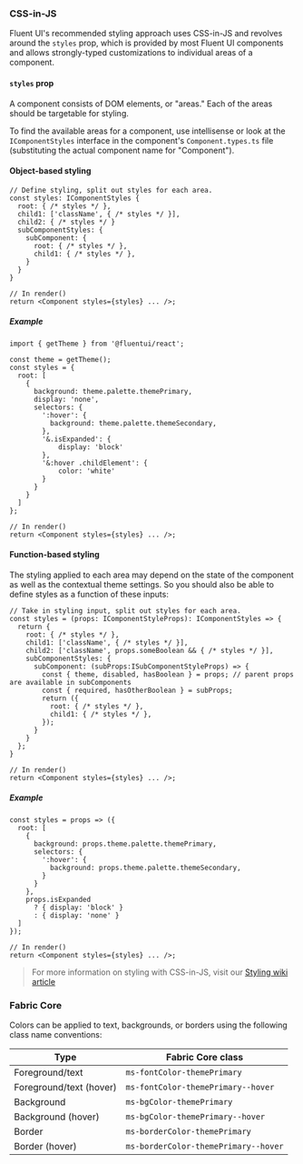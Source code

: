 ### CSS-in-JS

Fluent UI's recommended styling approach uses CSS-in-JS and revolves around the `styles` prop, which is provided by most Fluent UI components and allows strongly-typed customizations to individual areas of a component.

#### `styles` prop

A component consists of DOM elements, or "areas." Each of the areas should be targetable for styling.

To find the available areas for a component, use intellisense or look at the `IComponentStyles` interface in the component's `Component.types.ts` file (substituting the actual component name for "Component").

#### Object-based styling

```tsx
// Define styling, split out styles for each area.
const styles: IComponentStyles {
  root: { /* styles */ },
  child1: ['className', { /* styles */ }],
  child2: { /* styles */ }
  subComponentStyles: {
    subComponent: {
      root: { /* styles */ },
      child1: { /* styles */ },
    }
  }
}

// In render()
return <Component styles={styles} ... />;
```

##### Example

```tsx
import { getTheme } from '@fluentui/react';

const theme = getTheme();
const styles = {
  root: [
    {
      background: theme.palette.themePrimary,
      display: 'none',
      selectors: {
        ':hover': {
          background: theme.palette.themeSecondary,
        },
        '&.isExpanded': {
            display: 'block'
        },
        '&:hover .childElement': {
            color: 'white'
        }
      }
    }
  ]
};

// In render()
return <Component styles={styles} ... />;
```

#### Function-based styling

The styling applied to each area may depend on the state of the component as well as the contextual theme settings. So you should also be able to define styles as a function of these inputs:

```tsx
// Take in styling input, split out styles for each area.
const styles = (props: IComponentStyleProps): IComponentStyles => {
  return {
    root: { /* styles */ },
    child1: ['className', { /* styles */ }],
    child2: ['className', props.someBoolean && { /* styles */ }],
    subComponentStyles: {
      subComponent: (subProps:ISubComponentStyleProps) => {
        const { theme, disabled, hasBoolean } = props; // parent props are available in subComponents
        const { required, hasOtherBoolean } = subProps;
        return ({
          root: { /* styles */ },
          child1: { /* styles */ },
        });
      }
    }
  };
}

// In render()
return <Component styles={styles} ... />;
```

##### Example

```tsx
const styles = props => ({
  root: [
    {
      background: props.theme.palette.themePrimary,
      selectors: {
        ':hover': {
          background: props.theme.palette.themeSecondary,
        }
      }
    },
    props.isExpanded
      ? { display: 'block' }
      : { display: 'none' }
  ]
});

// In render()
return <Component styles={styles} ... />;
```

> For more information on styling with CSS-in-JS, visit our [Styling wiki article](https://github.com/microsoft/fluentui/wiki/Component-Styling)

### Fabric Core

Colors can be applied to text, backgrounds, or borders using the following class name conventions:

| Type                    | Fabric Core class                    |
| ----------------------- | ------------------------------------ |
| Foreground/text         | `ms-fontColor-themePrimary`          |
| Foreground/text (hover) | `ms-fontColor-themePrimary--hover`   |
| Background              | `ms-bgColor-themePrimary`            |
| Background (hover)      | `ms-bgColor-themePrimary--hover`     |
| Border                  | `ms-borderColor-themePrimary`        |
| Border (hover)          | `ms-borderColor-themePrimary--hover` |
